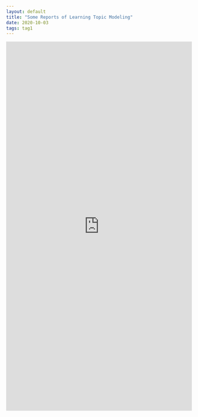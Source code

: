 ```yaml
---
layout: default
title: "Some Reports of Learning Topic Modeling"
date: 2020-10-03
tags: tag1
---
```


<embed src="https://lakerschampions.github.io/assets/img/summer_intern.pdf" width="100%" height="1000px">
